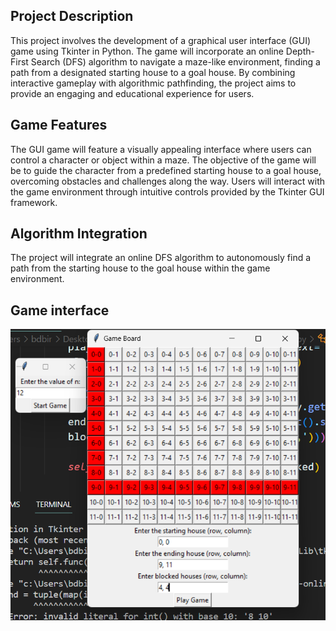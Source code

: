 
## Project Description
This project involves the development of a graphical user interface (GUI) game using Tkinter in Python. The game will incorporate an online Depth-First Search (DFS) algorithm to navigate a maze-like environment, finding a path from a designated starting house to a goal house. By combining interactive gameplay with algorithmic pathfinding, the project aims to provide an engaging and educational experience for users.

## Game Features
The GUI game will feature a visually appealing interface where users can control a character or object within a maze. The objective of the game will be to guide the character from a predefined starting house to a goal house, overcoming obstacles and challenges along the way. Users will interact with the game environment through intuitive controls provided by the Tkinter GUI framework.

## Algorithm Integration
The project will integrate an online DFS algorithm to autonomously find a path from the starting house to the goal house within the game environment.
## Game interface
![](https://github.com/ShadmehrBakhtiary/gui-dfs/blob/main/Screenshot%202024-08-30%20183429.png)
